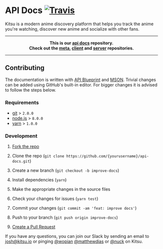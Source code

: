 # API Docs [![Travis]][2]

Kitsu is a modern anime discovery platform that helps you track the
anime you're watching, discover new anime and socialize with other
fans.

---
**<p align="center">This is our [api docs] repository.<br />Check out the [meta], [client] and [server] repositories.</p>**

[meta]:https://github.com/hummingbird-me/hummingbird
[client]:https://github.com/hummingbird-me/hummingbird-client
[server]:https://github.com/hummingbird-me/hummingbird-server
[api docs]:https://kitsu.docs.apiary.io

---

## Contributing

The documentation is written with [API Blueprint][3] and [MSON][4].
Trivial changes can be added using GitHub's built-in editor. For
bigger changes it is advised to follow the steps below.

### Requirements

- [git](https://git-scm.com) > `2.0.0`
- [node.js](https://nodejs.org) > `8.0.0`
- [yarn](https://yarnpkg.com) > `1.0.0`

### Development

1. [Fork the repo][5]

2. Clone the repo
(`git clone https://github.com/{yourusername}/api-docs.git`)

3. Create a new branch (`git checkout -b improve-docs`)

4. Install dependencies (`yarn`)

5. Make the appropriate changes in the source files

6. Check your changes for issues (`yarn test`)

7. Commit your changes (`git commit -am 'feat: improve docs'`)

8. Push to your branch (`git push origin improve-docs`)

9. [Create a Pull Request][6]

If you have any questions, you can join our Slack by sending an
email to josh@kitsu.io or pinging [@wopian]
[@matthewdias] or [@nuck] on Kitsu.

[0]:https://github.com/hummingbird-me/hummingbird-server
[1]:https://github.com/hummingbird-me/hummingbird-client
[2]:https://travis-ci.org/hummingbird-me/api-docs
[3]:https://apiblueprint.org
[4]:https://github.com/apiaryio/mson
[5]:https://help.github.com/articles/fork-a-repo/#fork-an-example-repository
[6]:https://help.github.com/articles/creating-a-pull-request/#creating-the-pull-request

[travis]:https://img.shields.io/travis/hummingbird-me/api-docs/source.svg?style=flat-square&label=blueprint
[@wopian]:https://kitsu.io/users/wopian
[@matthewdias]:https://kitsu.io/users/matthewdias
[@nuck]:https://kitsu.io/users/nuck

